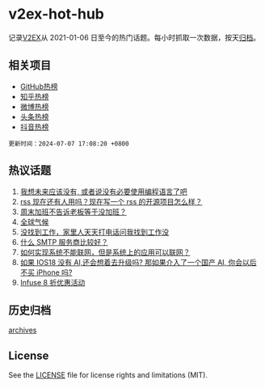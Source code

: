 # v2ex-hot-hub

 记录[V2EX](https://www.v2ex.com/)从 2021-01-06 日至今的热门话题。每小时抓取一次数据，按天[归档](archives)。
 
 ## 相关项目

- [GitHub热榜](https://github.com/snaildev/github-hot-hub)
- [知乎热榜](https://github.com/snaildev/zhihu-hot-hub)
- [微博热榜](https://github.com/snaildev/weibo-hot-hub)
- [头条热榜](https://github.com/snaildev/toutiao-hot-hub)
- [抖音热榜](https://github.com/snaildev/douyin-hot-hub)


 `更新时间：2024-07-07 17:08:20 +0800`

## 热议话题

1. [我想未来应该没有, 或者说没有必要使用编程语言了吧](https://www.v2ex.com/t/1055352)
1. [rss 现在还有人用吗？现在写一个 rss 的开源项目怎么样？](https://www.v2ex.com/t/1055316)
1. [周末加班不告诉老板等于没加班？](https://www.v2ex.com/t/1055398)
1. [全球气候](https://www.v2ex.com/t/1055343)
1. [没找到工作，家里人天天打电话问我找到工作没](https://www.v2ex.com/t/1055383)
1. [什么 SMTP 服务商比较好？](https://www.v2ex.com/t/1055387)
1. [如何实现系统不能联网，但是系统上的应用可以联网？](https://www.v2ex.com/t/1055400)
1. [如果 IOS18 没有 AI,还会想着去升级吗? 那如果介入了一个国产 AI, 你会以后不买 iPhone 吗?](https://www.v2ex.com/t/1055401)
1. [Infuse 8 折优惠活动](https://www.v2ex.com/t/1055441)

## 历史归档

[archives](archives)

## License

See the [LICENSE](LICENSE) file for license rights and limitations (MIT).
